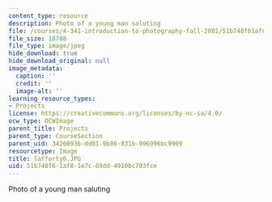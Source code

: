 ```yaml
---
content_type: resource
description: Photo of a young man saluting
file: /courses/4-341-introduction-to-photography-fall-2002/51b748f61af81e7c69dd4910bc703fce_lafferty6.JPG
file_size: 18788
file_type: image/jpeg
hide_download: true
hide_download_original: null
image_metadata:
  caption: ''
  credit: ''
  image-alt: ''
learning_resource_types:
- Projects
license: https://creativecommons.org/licenses/by-nc-sa/4.0/
ocw_type: OCWImage
parent_title: Projects
parent_type: CourseSection
parent_uid: 34260936-dd81-9b86-831b-996996bc9909
resourcetype: Image
title: lafferty6.JPG
uid: 51b748f6-1af8-1e7c-69dd-4910bc703fce
---
```

Photo of a young man saluting